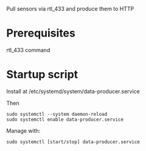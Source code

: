 Pull sensors via rtl_433 and produce them to HTTP

# Prerequisites
rtl_433 command

# Startup script
Install at /etc/systemd/system/data-producer.service

Then

    sudo systemctl --system daemon-reload
    sudo systemctl enable data-producer.service

Manage with:

    sudo systemctl [start/stop] data-producer.service
